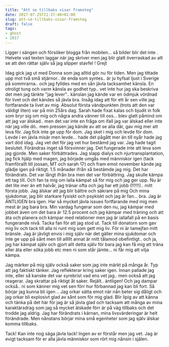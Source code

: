 ```yaml
---
title: "Att se tillbaks visar framsteg"
date: 2017-07-25T21:37:48+01:00
slug: att-se-tillbaks-visar-framsteg
draft: false
tags:
- ghost
- 2017
---
```


Ligger i sängen och försöker blogga från mobilen... så bilder blir det inte . Helvete vad texten laggar när jag skriver men jag blir glatt överraskad av att se att den rättar själv så jag slipper stavfel ! Grejt 

Idag gick jag ut med Donna som jag alltid gör nu för tiden. Men jag tittade upp mot två små stjärnor.. de enda som syntes..  är ju hyfsat ljust i Sverige på sommrarna.. och jag fylldes med en sån jävla tacksamhet känsla.  En otroligt tung och varm känsla av godhet typ.. vet inte hur jag ska beskriva det men jag tänkte "jag lever".. känslan jag kände var en ödmjuk vördnad för livet och det kändes så jävla bra. Insåg idag att för ett år sen ville jag fortfarande ta livet av mig. Absolut första vändpunkten  (trots att den var väldigt liten) var på min 25års dag. Sarah hade fixat kalas och bjudit in folk som bryr sig om mig och några andra vänner till oss... blev glatt påmind om att jag var älskad.. men det var inte en fråga om ifall jag var älskad eller inte när jag ville dö.. men pressen jag kände av att se alla där, gav mig mer att leva för. Jag fick inte ge upp för dom. Jag sket i mig och levde för dom. Levde i en jävla misär men levde... hade det pågått mer än till nyår hade jag vart död idag. Jag vet det för jag vet hur bestämd jag var. Jag hade tagit beslutet. Förändras inget så försvinner jag. Det fungerade inte att leva som jag gjorde. Men saker förbättrades. Jag slapp dialys och njurtransplantation, jag fick hjälp med magen, jag började umgås med människor igen (tack framförallt till jossan, MT och sarah ♡) och fram  emot november kände jag glädje igen på riktigt. 1.5 månader ifrån så bestämde jag mig. Det har förändrats.  Det var långt ifrån bra men det var förbättring.  Jag skulle kämpa ett tag till. Och fan ta mig om laila kämpat så för mig och jag ger upp. 
Nu är det lite mer än ett halvår, jag tränar ofta och jag har ett jobb (!!!!!!).. mitt första jobb. Jag älskar att jag blir bättre och säkrare på mig Och mina sjukdomar, jag blir starkare fysiskt och psykiskt och jag är fan... bra. Jag är ÄNTLIGEN bra igen. Har så mycket jävla issues fortfarande med mig men mest är jag bara bra. Min vardag fungerar som den nu, jag kämpar med jobbet även om det bara är 12.5 procent och jag kämpar med träning och att äta och planera och kämpar med relationer men jag är iallafall på en basis fungerande nivå. Tacka fan för att jag stod ut. Tack till donatorn som gav mig liv och tack till alla ni runt mig som gett mig liv. För ni är tamejfan mitt bränsle.  Jag är jävligt envis i mig själv när det gäller mina sjukdomar och inte ge upp på sånt men till alllllt annat är mitt tålamod obefintligt.. och ja, jag har kämpat själv och gjort allt detta själv för bara jag kan få mig att träna eller äta eller söka jobb etc men ni som står jämte... ni får mig att vilja kämpa.

Jag märker på mig själv också saker som jag inte märkt på många år. Typ att jag faktiskt tänker. Jag reflekterar kring saker igen. Innan pallade jag inte, eller så kanske det var syrebrist vad ens vet jag.. men också att jag reagerar.  Jag skrattar på riktigt åt saker.  Rejält.. äntligen! Och jag dampar också.. ni som känner mig vet sen förr hur förbannad jag kan bli fort. Så börjar jag kunna bli igen ..
 Jag orkar sätta emot när nån beter sig dåligt och jag orkar bli explosivt glad av sånt som för mig glad. Blir lipig av att känna och tänka på det här för jag är så jävla glad och tacksam att många av mina karaktärsdrag som jag så mycket älskade förr är på väg tillbaks och det trodde jag aldrig. Jag har förändrats i kärnan, mina livsvärderingar är helt förändrade.  Men nånstans börjar mina små egenheter som jag själv älskar komma tillbaks.

Tack! Kan inte nog säga jävla tack! Ingen av er förstår men jag vet. Jag är evigt tacksam för er alla jävla människor som rört mig nånsin i själen.  
